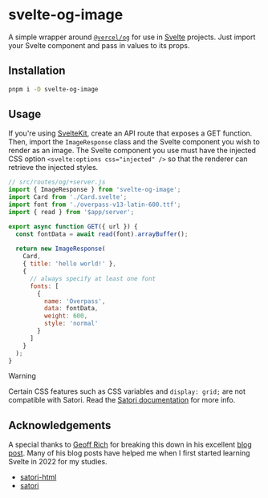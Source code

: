 # svelte-og-image

A simple wrapper around [`@vercel/og`](https://www.npmjs.com/package/@vercel/og) for use in [Svelte](https://svelte.dev) projects. Just import your Svelte component and pass in values to its props.

## Installation

```bash
pnpm i -D svelte-og-image
```

## Usage

If you're using [SvelteKit](https://kit.svelte.dev), create an API route that exposes a GET function. Then, import the `ImageResponse` class and the Svelte component you wish to render as an image. The Svelte component you use must have the injected CSS option `<svelte:options css="injected" />` so that the renderer can retrieve the injected styles.

```js
// src/routes/og/+server.js
import { ImageResponse } from 'svelte-og-image';
import Card from './Card.svelte';
import font from './overpass-v13-latin-600.ttf';
import { read } from '$app/server';

export async function GET({ url }) {
  const fontData = await read(font).arrayBuffer();
	
  return new ImageResponse(
    Card,
    { title: 'hello world!' },
    {
      // always specify at least one font
      fonts: [
        {
          name: 'Overpass',
          data: fontData,
          weight: 600,
          style: 'normal'
        }
      ]
    }
  );
}
```

> [!WARNING]
> Certain CSS features such as CSS variables and `display: grid;` are not compatible with Satori.
> Read the [Satori documentation](https://github.com/vercel/satori#css) for more info.

## Acknowledgements

A special thanks to [Geoff Rich](https://geoffrich.net) for breaking this down in his excellent [blog post](https://geoffrich.net/posts/svelte-social-image/). Many of his blog posts have helped me when I first started learning Svelte in 2022 for my studies.

* [satori-html](https://github.com/natemoo-re/satori-html)
* [satori](https://github.com/vercel/satori)
